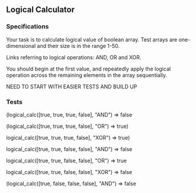 ## Logical Calculator

### Specifications

Your task is to calculate logical value of boolean array. Test arrays are one-dimensional and their size is in the range 1-50.

Links referring to logical operations: AND, OR and XOR.

You should begin at the first value, and repeatedly apply the logical operation across the remaining elements in the array sequentially.


NEED TO START WITH EASIER TESTS AND BUILD UP

### Tests

(logical_calc([true, true, true, false], "AND") => false

(logical_calc([true, true, true, false], "OR") => true)

logical_calc([true, true, true, false], "XOR") => true)

logical_calc([true, true, false, false], "AND") => false

logical_calc([true, true, false, false], "OR") => true

logical_calc([true, true, false, false], "XOR") => false

(logical_calc([true, false, false, false], "AND") => false


